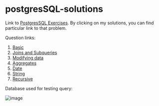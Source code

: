 # postgresSQL-solutions

Link to [PostgresSQL Exercises](https://pgexercises.com/gettingstarted.html). 
By clicking on my solutions, you can find particular link to that problem. 

Question links: 
1. [Basic](https://pgexercises.com/questions/basic/)
2. [Joins and Subqueries](https://pgexercises.com/questions/joins/)
3. [Modifying data](https://pgexercises.com/questions/updates/)
4. [Aggregates](https://pgexercises.com/questions/aggregates/)
5. [Date](https://pgexercises.com/questions/date/)
6. [String](https://pgexercises.com/questions/string/)
7. [Recursive](https://pgexercises.com/questions/recursive/)



Database used for testing query:

![image](https://user-images.githubusercontent.com/57009626/157373344-a4b32845-f00f-4ff7-a6ae-db3c78698aea.png)

